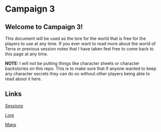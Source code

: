 # Campaign 3

## Welcome to Campaign 3!

This document will be used as the lore for the world that is free for the players to use at any time. If you ever want to read more about the world of Terra or previous session notes that I have taken feel free to come back to this page at any time.

**NOTE:** I will not be putting things like character sheets or character backstories on this repo. This is to make sure that if anyone wanted to keep any character secrets they can do so without other players being able to read about it here.

## Links

[Sessions]()

[Lore]()

[Maps]()

